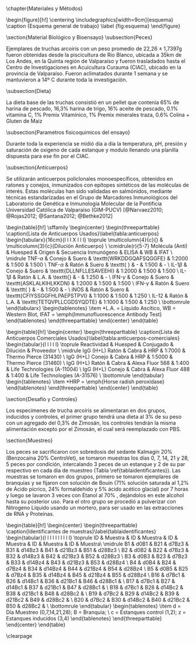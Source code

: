 \chapter{Materiales y Métodos}

\begin{figure}[h!]
	\centering
	\includegraphics[width=9cm]{esquema} 
	\caption {Esquema general de trabajo}
	\label {fig:esquema}
\end{figure}

\section{Material Biológico y Bioensayo}
\subsection{Peces}

Ejemplares de truchas arcoiris con un peso promedio de 22,26 $\pm$ 1,7397g fueron obtenidas desde la piscicultura de Rio Blanco, ubicada a 35km de Los Andes, en la Quinta región de Valparaíso y fueron trasladados hasta el Centro de Investigaciones en Acuicultura Curauma (CIAC), ubicado en la provincia de Valparaíso. Fueron aclimatados durante 1 semana y se mantuvieron a 14º C durante toda la investigación.

\subsection{Dieta}

La dieta base de las truchas consistió en un pellet que contenía 65\% de harina de pescado, 16,3\% harina de trigo, 16\% aceite de pescado, 0.1\% vitamina C, 1\% Premix Vitamínico, 1\% Premix minerales traza, 0.6\% Colina + Gluten de Maiz

\subsection{Parametros fisicoquimicos del ensayo}

Durante toda la experiencia se midió dia a dia la temperatura, pH, presión y saturación de oxigeno de cada estanque y modulo llenando una planilla dispuesta para ese fin por el CIAC.

\subsection{Anticuerpos}

Se utilizarán anticuerpos policlonales monoespecíficos, obtenidos en ratones y conejos, inmunizados con epítopes sintéticos de las moléculas de interés. Estas moléculas han sido validadas en salmónidos, mediante técnicas estandarizadas en el Grupo de Marcadores Inmunológicos del Laboratorio de Genética e Inmunología Molecular de la Pontificia Universidad Católica de Valparaíso (GIM-PUCV) [@Narvaez2010; @Rojas2012; @Santana2012; @Bethke2012]

\begin{table}[h!]
	\sffamily
	\begin{center}
	    \begin{threeparttable}
	    \caption{Lista de Anticuerpos Usados}\label{tabla:anticuerpos}
	    	\begin{tabularx}{16cm}{l l l X l l l}
				\toprule
				\multicolumn{4}{c}{} & \multicolumn{3}{c}{Dilución Anticuerpo} \\
				\cmidrule(r){5-7}
				Molécula (Anti) & Huesped & Origen & Secuencia Inmunógeno & ELISA & WB & IFAT \\
				\midrule
				TNF-$\alpha$ & Conejo & Suero & \texttt{WRKDDGQAFSQGGFE} & 1:2000 & 1:500 & 1:500 \\
				TNF-$\alpha$ & Ratón & Suero & \texttt{ } & - & 1:500 & - \\
				IL-1$\beta$ & Conejo & Suero &  \texttt{DLLNFLLESAVEEHI} & 1:2000 & 1:500 & 1:500 \\
				IL-1$\beta$ & Ratón & L.A. & \texttt{} & - & 1:250 & - \\
				IFN-$\gamma$ & Conejo & Suero & \texttt{ASKLALKIHLKKDN} & 1:2000 & 1:500 & 1:500 \\
				IFN-$\gamma$ & Ratón & Suero & \texttt{ } & - & 1:500 & - \\
				iNOS & Ratón & Suero & \texttt{CFIYSSGGFHLPAEPSTPVI} & 1:1000 & 1:500 & 1:250 \\
				IL-12 & Ratón & L.A. & \texttt{TETQVPLLCGDSYQDTE} & 1:1000 & 1:500 & 1:250 \\
				\bottomrule
			\end{tabularx}
			\begin{tablenotes}
				\item *L.A. = Líquido Ascítico, WB = Western Blot, IFAT = \emph{Immunofluorescence Antibody Test}
			\end{tablenotes}
		\end{threeparttable}
	\end{center}
\end{table}

\begin{table}[h!]
	\begin{center}
    	\begin{threeparttable}
		    \caption{Lista de Anticuerpos Comerciales Usados}\label{tabla:anticuerpos-comerciales}
		    	\begin{tabular}{l l l l l}
				\toprule
				Reactividad & Huesped & Conjugado & Dilución & Proveedor \\
				\midrule
				IgG (H+L) Ratón & Cabra & HRP & 1:7000 & Thermo Pierce (31430) \\
				IgG (H+L) Conejo & Cabra & HRP & 1:5000 & Thermo Pierce (31460) \\
				IgG (H+L) Ratón & Cabra & Alexa Fluor 568 & 1:400 & Life Technologies (A-11004) \\
				IgG (H+L) Conejo & Cabra & Alexa Fluor 488 & 1:400 & Life Technologies (A-31576) \\
		 		\bottomrule
				\end{tabular}
			\begin{tablenotes}
  				\item *HRP = \emph{Horse radish peroxidase}
			\end{tablenotes}
		\end{threeparttable}
	\end{center}
\end{table}

\section{Desafío y Controles}

Los especímenes de trucha arcoíris se alimentaran en dos grupos, inducidos y controles, el primer grupo tendrá una dieta al 3\% de su peso con un agregado del 0,3\% de Zimosán, los controles tendrán la misma alimentación excepto por el Zimosán, el cual será reemplazado con PBS.

\section{Muestreo}

Los peces se sacrificaron con sobredosis del sedante Kalmagin 20\% (Benzocaína 20\% CentroVet), se tomaron muestras los días 0, 7, 14, 21 y 28, 5 peces por condición, intercalando 3 peces de un estanque y 2 de su par respectivo en cada día de muestreo (Tabla \ref{tablaidentificantes}). Las muestras se tomaron en dos grupos, primero se tomaron ejemplares de branquias y se fijaron con solución de Bouin (71\% solución saturada al 1,2\% de Ácido pícrico, 24\% formaldehido y 5\% ácido acético glacial) por 7 horas y luego se lavaron 3 veces con Etanol al 70\% , dejándolos en este alcohol hasta su posterior uso. Para el otro grupo se procedió a pulverizar con Nitrogeno Líquido usando un mortero, para ser usado en las extracciones de RNA y Proteínas.

\begin{table}[h!]
	\begin{center}
	    \begin{threeparttable}
		    \caption{Identificantes de muestras}\label{tablaidentificantes}
		    \begin{tabular}{l l l l l l l l l l}
				\toprule
				ID & Muestra & ID & Muestra & ID & Muestra & ID & Muestra & ID & Muestra\\
				\midrule
				B1 & d0B1 & B21 & d7Bz3 & B31 & d14Bz3 & B41 & d21Bz3 & B51 & d28Bz3 \\
				B2 & d0B2 & B22 & d7Bz3 & B32 & d14Bz3 & B42 & d21Bz3 & B52 & d28Bz3 \\
				B3 & d0B3 & B23 & d7Bz3 & B33 & d14Bz4 & B43 & d21Bz3 & B53 & d28Bz4 \\
				B4 & d0B4 & B24 & d7Bz4 & B34 & d14Bz4 & B44 & d21Bz4 & B54 & d28Bz4 \\
				B5 & d0B5 & B25 & d7Bz4 & B35 & d14Bz4 & B45 & d21Bz4 & B55 & d28Bz4 \\
				B16 & d7Bc1 & B26 & d14Bc1 & B36 & d21Bc1 & B46 & d28Bc1 & \\
				B17 & d7Bc1 & B27 & d14Bc1 & B37 & d21Bc1 & B47 & d28Bc1 & \\
				B18 & d7Bc1 & B28 & d14Bc2 & B38 & d21Bc1 & B48 & d28Bc2 & \\
				B19 & d7Bc2 & B29 & d14Bc2 & B39 & d21Bc2 & B49 & d28Bc2 & \\
				B20 & d7Bc2 & B30 & d14Bc2 & B40 & d21Bc2 & B50 & d28Bc2 & \\
				\bottomrule
			\end{tabular}
			\begin{tablenotes}
				\item 	d = Día Muestreo (0,7,14,21,28); B = Branquia; \\
	  					c = Estanques control (1,2); z = Estanques inducidos (3,4)
			\end{tablenotes}
		\end{threeparttable}
	\end{center}
\end{table}
	
	
\clearpage
